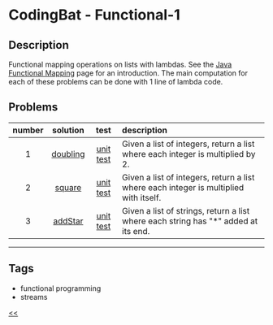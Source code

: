 # CodingBat - Functional-1

## Description
Functional mapping operations on lists with lambdas. See the [Java Functional Mapping](https://codingbat.com/doc/java-functional-mapping.html) page for an introduction. The main computation for each of these problems can be done with 1 line of lambda code.

## Problems
number|solution|test|description
:-:|:-:|:-:|:--
1|[doubling](src/main/java/Doubling.java)|[unit test](src/test/java/DoublingTest.java)|Given a list of integers, return a list where each integer is multiplied by 2.
2|[square](src/main/java/Square.java)|[unit test](src/test/java/SquareTest.java)|Given a list of integers, return a list where each integer is multiplied with itself.
3|[addStar](src/main/java)|[unit test](src/test/java)|Given a list of strings, return a list where each string has "*" added at its end.
<hr/>
<!-- 0|[name](src/main/java)|[unit test](src/test/java)|desc-->

## Tags
- functional programming
- streams

[<<](../README.md#coding-bat)